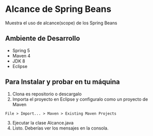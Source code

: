 # Alcance de Spring Beans

Muestra el uso de alcance(scope) de los Spring Beans 

## Ambiente de Desarrollo

* Spring 5
* Maven 4
* JDK 8
* Eclipse

## Para Instalar y probar en tu máquina

1. Clona es repositorio o descargalo 
2. Importa el proyecto en Eclipse y configuralo como un proyecto de Maven
```
File > Import... > Maven > Existing Maven Projects
```
3. Ejecutar la clase Alcance.java
4. Listo. Deberías ver los mensajes en la consola.
